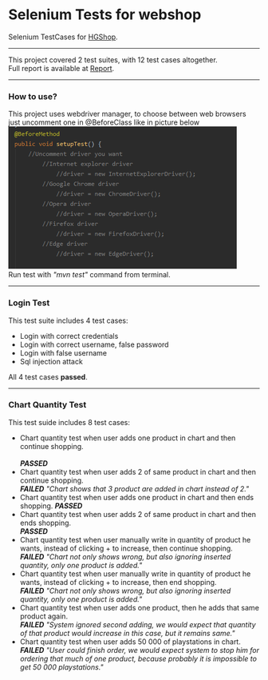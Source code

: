 # **Selenium Tests for webshop**


Selenium TestCases for [HGShop](https://www.hgshop.hr/).

---

This project covered 2 test suites, with 12 test cases altogether. <br/>
Full report is available at [Report](https://github.com/JakovSudar/SeleniumTest/blob/master/Selenium_test_project/target/surefire-reports/index.html).

---
### How to use?

This project uses webdriver manager, to choose between web browsers just uncomment one in @BeforeClass like in picture below </br>
![](/Selenium_test_project/Images/Screenshot_1.png)</br>
Run test with *"mvn test"* command from terminal.

---
### Login Test

This test suite includes 4 test cases:
- Login with correct credentials
- Login with correct username, false password
- Login with false username
- Sql injection attack

All 4 test cases **passed**.

---
### Chart Quantity Test

This test suide includes 8 test cases: 
- Chart quantity test when user adds one product in chart and then continue shopping.<br/>  
**_PASSED_**<br/> 
- Chart quantity test when user adds 2 of same product in chart and then continue shopping.<br/> 
**_FAILED_**  *"Chart shows that 3 product are added in chart instead of 2."*<br/> 
- Chart quantity test when user adds one product in chart and then ends shopping. 
**_PASSED_**<br/> 
- Chart quantity test when user adds 2 of same product in chart and then ends shopping. <br/> 
**_PASSED_**<br/> 
- Chart quantity test when user manually write in quantity of product he wants, instead of clicking + to increase, then continue shopping.<br/>  **_FAILED_**  *"Chart not only shows wrong, but also ignoring inserted quantity, only one product is added."*<br/> 
- Chart quantity test when user manually write in quantity of product he wants, instead of clicking + to increase, then end shopping. <br/> **_FAILED_**  *"Chart not only shows wrong, but also ignoring inserted quantity, only one product is added."*<br/> 
- Chart quantity test when user adds one product, then he adds that same product again.
<br/> **_FAILED_**  *"System ignored second adding, we would expect that quantity of that product would increase in this case, but it remains same."*<br/> 
- Chart quantity test when user adds 50 000 of playstations in chart.
<br/> **_FAILED_**  *"User could finish order, we would expect system to stop him for ordering that much of one product, because probably it is impossible to get 50 000 playstations."*<br/> 
